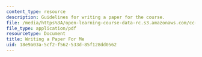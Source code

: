 ```yaml
---
content_type: resource
description: Guidelines for writing a paper for the course.
file: /media/https%3A/open-learning-course-data-rc.s3.amazonaws.com/cc-112-philosophy-of-love-spring-2013/18e9a03a5cf2f562533d85f128dd0562_MITCC_112S13_WritingAPaper.pdf
file_type: application/pdf
resourcetype: Document
title: Writing a Paper For Me
uid: 18e9a03a-5cf2-f562-533d-85f128dd0562
---
```

